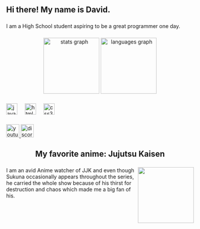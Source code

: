 <h2 align="left">Hi there! My name is David.</h2>

###

<p align="left">I am a High School student aspiring to be a great programmer one day.</p>

###

<div align="center">
  <img src="https://github-readme-stats.vercel.app/api?username=r4id-er&hide_title=false&hide_rank=false&show_icons=true&include_all_commits=true&count_private=true&disable_animations=false&theme=dracula&locale=en&hide_border=false" height="150" alt="stats graph"  />
  <img src="https://github-readme-stats.vercel.app/api/top-langs?username=r4id-er&locale=en&hide_title=false&layout=compact&card_width=320&langs_count=5&theme=dracula&hide_border=false" height="150" alt="languages graph"  />
</div>

###

<div align="left">
  <img src="https://cdn.jsdelivr.net/gh/devicons/devicon/icons/javascript/javascript-original.svg" height="30" alt="javascript logo"  />
  <img width="12" />
  <img src="https://cdn.jsdelivr.net/gh/devicons/devicon/icons/html5/html5-original.svg" height="30" alt="html5 logo"  />
  <img width="12" />
  <img src="https://cdn.jsdelivr.net/gh/devicons/devicon/icons/css3/css3-original.svg" height="30" alt="css3 logo"  />
</div>

###

<div align="left">
  <a href="https://www.youtube.com/@r4id_r478" target="_blank">
    <img src="https://img.shields.io/static/v1?message=Youtube&logo=youtube&label=&color=FF0000&logoColor=white&labelColor=&style=for-the-badge" height="35" alt="youtube logo"  />
  </a>
  <a href="https://discord.com/users/ryomen.david" target="_blank">
    <img src="https://img.shields.io/static/v1?message=Discord&logo=discord&label=&color=7289DA&logoColor=white&labelColor=&style=for-the-badge" height="35" alt="discord logo"  />
  </a>
</div>

###

<h2 align="center">My favorite anime: Jujutsu Kaisen</h2>

###

<img align="right" height="150" src="https://i.pinimg.com/originals/f0/a0/92/f0a092e4bed3056429350364d76035ce.gif"   />

###

<p align="left">I am an avid Anime watcher of JJK and even though Sukuna occasionally appears throughout the series, he carried the whole show because of his thirst for destruction and chaos which made me a big fan of his.</p>

###

<br clear="both">

###
